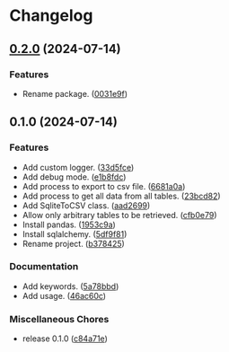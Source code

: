 # Changelog

## [0.2.0](https://github.com/ryohidaka/sqlite-to-csv/compare/v0.1.0...v0.2.0) (2024-07-14)


### Features

* Rename package. ([0031e9f](https://github.com/ryohidaka/sqlite-to-csv/commit/0031e9fdc70e275af1a618810314b82239f104e0))

## 0.1.0 (2024-07-14)


### Features

* Add custom logger. ([33d5fce](https://github.com/ryohidaka/sqlite2csv/commit/33d5fce156c41f952bba7823e07dc31dc603af4a))
* Add debug mode. ([e1b8fdc](https://github.com/ryohidaka/sqlite2csv/commit/e1b8fdce1acf283c0c19fdb297eb6e425ecc9963))
* Add process to export to csv file. ([6681a0a](https://github.com/ryohidaka/sqlite2csv/commit/6681a0acea5bde903cf7b4c98b569e45597674b2))
* Add process to get all data from all tables. ([23bcd82](https://github.com/ryohidaka/sqlite2csv/commit/23bcd8250e0b651e33dedf6bc70350979652c181))
* Add SqliteToCSV class. ([aad2699](https://github.com/ryohidaka/sqlite2csv/commit/aad269996b42106f08b790dad65e0dd640b3426c))
* Allow only arbitrary tables to be retrieved. ([cfb0e79](https://github.com/ryohidaka/sqlite2csv/commit/cfb0e79a4cbe642d149da16fdae7e38cf8d9a569))
* Install pandas. ([1953c9a](https://github.com/ryohidaka/sqlite2csv/commit/1953c9af2987195fb77d1ab30977d64047c06f21))
* Install sqlalchemy. ([5df9f81](https://github.com/ryohidaka/sqlite2csv/commit/5df9f81257d3cb5e432b05f98ffaf20fc9395d07))
* Rename project. ([b378425](https://github.com/ryohidaka/sqlite2csv/commit/b378425be7ef6de0fbff793624d10cf2b4938282))


### Documentation

* Add keywords. ([5a78bbd](https://github.com/ryohidaka/sqlite2csv/commit/5a78bbde2047e7ee579303c99d65017f9b54ca8a))
* Add usage. ([46ac60c](https://github.com/ryohidaka/sqlite2csv/commit/46ac60c1d17fb1fb11aff16a631f3a119d09a1bb))


### Miscellaneous Chores

* release 0.1.0 ([c84a71e](https://github.com/ryohidaka/sqlite2csv/commit/c84a71e71782e8deeced785a53572e63f6d8a1f4))
